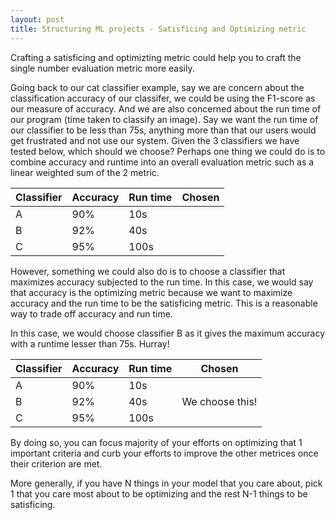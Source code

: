 ```yaml
---
layout: post
title: Structuring ML projects - Satisficing and Optimizing metric
---
```


Crafting a satisficing and optimizting metric could help you to craft the single number evaluation metric more easily.

Going back to our cat classifier example, say we are concern about the classification accuracy of our classifer, we could be using the F1-score as our measure of accuracy. And we are also concerned about the run time of our program (time taken to classify an image). Say we want the run time of our classifier to be less than 75s, anything more than that our users would get frustrated and not use our system. Given the 3 classifiers we have tested below, which should we choose? Perhaps one thing we could do is to combine accuracy and runtime into an overall evaluation metric such as a linear weighted sum of the 2 metric. 

|Classifier | Accuracy | Run time| Chosen|
|----|----|----|----|
|A| 90% | 10s||
|B| 92%| 40s||
|C | 95%| 100s|

However, something we could also do is to choose a classifier that maximizes accuracy subjected to the run time. In this case, we would say that accuracy is the optimizing metric because we want to maximize accuracy and the run time to be the satisficing metric. This is a reasonable way to trade off accuracy and run time.

In this case, we would choose classifier B as it gives the maximum accuracy with a runtime lesser than 75s. Hurray!

|Classifier | Accuracy | Run time| Chosen|
|----|----|----|----|
|A| 90% | 10s||
|B| 92%| 40s|We choose this!|
|C | 95%| 100s|

By doing so, you can focus majority of your efforts on optimizing that 1 important criteria and curb your efforts to improve the other metrices once their criterion are met.
 
More generally, if you have N things in your model that you care about, pick 1 that you care most about to be optimizing and the rest N-1 things to be satisficing. 
